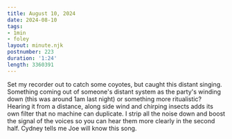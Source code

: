 ```yaml
---
title: August 10, 2024
date: 2024-08-10
tags:
- 1min
- foley
layout: minute.njk
postnumber: 223
duration: '1:24'
length: 3360391
---
```

Set my recorder out to catch some coyotes, but caught this distant singing. Something coming out of someone's distant system as the party's winding down (this was around 1am last night) or something more ritualistic? Hearing it from a distance, along side wind and chirping insects adds its own filter that no machine can duplicate. I strip all the noise down and boost the signal of the voices so you can hear them more clearly in the second half. Cydney tells me Joe will know this song.  